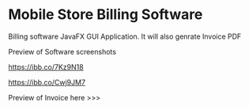 # Mobile Store Billing Software
Billing software JavaFX GUI Application.
It will also genrate Invoice PDF



Preview of Software screenshots

https://ibb.co/7Kz9N18

https://ibb.co/Cwj9JM7


Preview of Invoice here >>>



